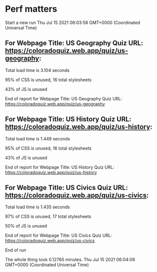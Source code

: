 # Perf matters


Start a new run
Thu Jul 15 2021 06:03:58 GMT+0000 (Coordinated Universal Time)








## For Webpage Title: US Geography Quiz URL: https://coloradoquiz.web.app/quiz/us-geography: 


Total load time is 3.104 seconds


95% of CSS is unused, 16 total stylesheets


43% of JS is unused


End of report for Webpage Title: US Geography Quiz URL: https://coloradoquiz.web.app/quiz/us-geography




## For Webpage Title: US History Quiz URL: https://coloradoquiz.web.app/quiz/us-history: 


Total load time is 1.449 seconds


95% of CSS is unused, 16 total stylesheets


43% of JS is unused


End of report for Webpage Title: US History Quiz URL: https://coloradoquiz.web.app/quiz/us-history




## For Webpage Title: US Civics Quiz URL: https://coloradoquiz.web.app/quiz/us-civics: 


Total load time is 1.435 seconds


97% of CSS is unused, 17 total stylesheets


50% of JS is unused


End of report for Webpage Title: US Civics Quiz URL: https://coloradoquiz.web.app/quiz/us-civics


End of run


The whole thing took 0.12765 minutes.
Thu Jul 15 2021 06:04:06 GMT+0000 (Coordinated Universal Time)




